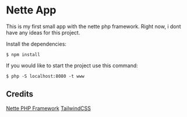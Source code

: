# Nette App

This is my first small app with the nette php framework. Right now, i dont have any ideas for this project.

Install the dependencies:

    $ npm install

If you would like to start the project use this command:

    $ php -S localhost:8080 -t www

## Credits

[Nette PHP Framework](https://nette.org/)
[TailwindCSS](https://tailwindcss.com/)